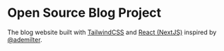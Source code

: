 # Open Source Blog Project

The blog website built with [TailwindCSS](https://tailwindcss.com/) and [React (NextJS)](https://nextjs.org/) inspired by [@ademilter](https://github.com/ademilter).